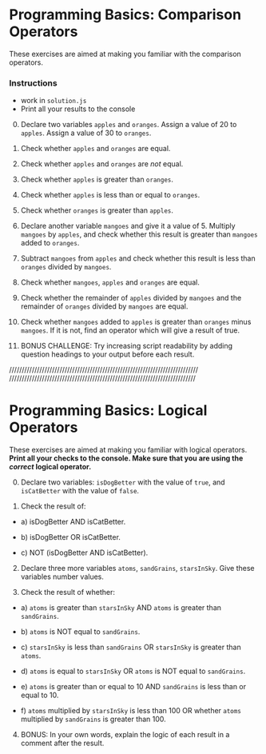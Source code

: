 # Programming Basics: Comparison Operators

These exercises are aimed at making you familiar with the comparison operators.

### Instructions
- work in `solution.js`
- Print all your results to the console

0. Declare two variables `apples` and `oranges`. Assign a value of 20 to `apples`. Assign a value of 30 to `oranges`.

1. Check whether `apples` and `oranges` are equal.

2. Check whether `apples` and `oranges` are *not* equal.

3. Check whether `apples` is greater than `oranges`.

4. Check whether `apples` is less than or equal to `oranges`.

5. Check whether `oranges` is greater than `apples`.

6. Declare another variable `mangoes` and give it a value of 5. Multiply `mangoes` by `apples`, and check whether this result is greater than `mangoes` added to `oranges`.

7. Subtract `mangoes` from `apples` and check whether this result is less than `oranges` divided by `mangoes`.

8. Check whether `mangoes`, `apples` and `oranges` are equal.

9. Check whether the remainder of `apples` divided by `mangoes` and the remainder of `oranges` divided by `mangoes` are equal.

10. Check whether `mangoes` added to `apples` is greater than `oranges` minus `mangoes`. If it is not, find an operator which will give a result of true.

11. BONUS CHALLENGE: Try increasing script readability by adding question headings to your output before each result.



///////////////////////////////////////////////////////////////////////////
//////////////////////////////////////////////////////////////////////////
# Programming Basics: Logical Operators

These exercises are aimed at making you familiar with logical operators. **Print all your checks to the console. Make sure that you are using the *correct* logical operator.**

0. Declare two variables: `isDogBetter` with the value of `true`, and `isCatBetter` with the value of `false`.

1. Check the result of:

- a) isDogBetter AND isCatBetter.

- b) isDogBetter OR isCatBetter.

- c) NOT (isDogBetter AND isCatBetter).

2. Declare three more variables `atoms`, `sandGrains`, `starsInSky`. Give these variables number values.

3. Check the result of whether:

- a) `atoms` is greater than `starsInSky` AND `atoms` is greater than `sandGrains`.

- b) `atoms` is NOT equal to `sandGrains`.

- c) `starsInSky` is less than `sandGrains` OR `starsInSky` is greater than `atoms`.

- d) `atoms` is equal to `starsInSky` OR `atoms` is NOT equal to `sandGrains`.

- e) `atoms` is greater than or equal to 10 AND `sandGrains` is less than or equal to 10.

- f) `atoms` multiplied by `starsInSky` is less than 100 OR whether `atoms` multiplied by `sandGrains` is greater than 100.

4. BONUS: In your own words, explain the logic of each result in a comment after the result.


